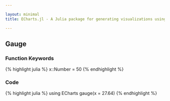 ```yaml
---

layout: minimal
title: ECharts.jl - A Julia package for generating visualizations using ECharts

---
```


## Gauge

### Function Keywords
{% highlight julia %}
x::Number = 50
{% endhighlight %}

### Code
{% highlight julia %}
using ECharts
gauge(x = 27.64)
{% endhighlight %}

<div id="gaugep" style="height:400px;width:800px;"></div>
<script type="text/javascript">
    // Initialize after dom ready
    var myChart = echarts.init(document.getElementById("gaugep"));

    // Load data into the ECharts instance
    myChart.setOption({"toolbox":{"itemGap":15,"show":false,"x":"right","feature":{},"orient":"vertical","y":"center"},"title":{},"series":[{"data":[{"value":27.64}],"smooth":false,"type":"gauge"}],"backgroundColor":"rgba(0,0,0,0)"});
</script>
